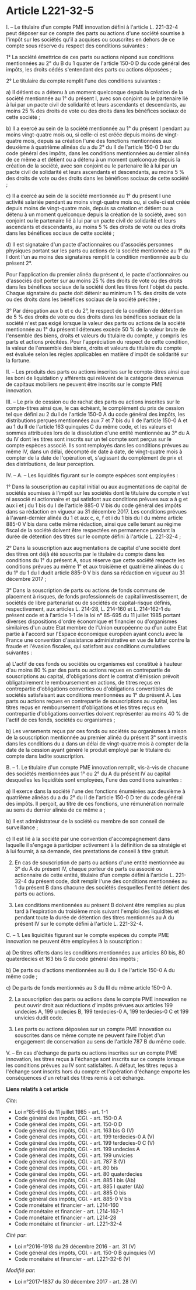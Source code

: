 # Article L221-32-5

I. – Le titulaire d'un compte PME innovation défini à l'article L. 221-32-4 peut déposer sur ce compte des parts ou actions
d'une société soumise à l'impôt sur les sociétés qu'il a acquises ou souscrites en dehors de ce compte sous réserve du
respect des conditions suivantes :

1° La société émettrice de ces parts ou actions répond aux conditions mentionnées au 2° du B du 1 quater de l'article 150-0 D
du code général des impôts, les droits cédés s'entendant des parts ou actions déposées ;

2° Le titulaire du compte remplit l'une des conditions suivantes :

a) Il détient ou a détenu à un moment quelconque depuis la création de la société mentionnée au 1° du présent I, avec son
conjoint ou le partenaire lié à lui par un pacte civil de solidarité et leurs ascendants et descendants, au moins 25 % des
droits de vote ou des droits dans les bénéfices sociaux de cette société ;

b) Il a exercé au sein de la société mentionnée au 1° du présent I pendant au moins vingt-quatre mois ou, si celle-ci est
créée depuis moins de vingt-quatre mois, depuis sa création l'une des fonctions mentionnées aux deuxième à quatrième alinéas
du a du 2° du II de l'article 150-0 D ter du code général des impôts, dans les conditions mentionnées au dernier alinéa de ce
même a et détient ou a détenu à un moment quelconque depuis la création de la société, avec son conjoint ou le partenaire lié
à lui par un pacte civil de solidarité et leurs ascendants et descendants, au moins 5 % des droits de vote ou des droits dans
les bénéfices sociaux de cette société ;

c) Il a exercé au sein de la société mentionnée au 1° du présent I une activité salariée pendant au moins vingt-quatre mois
ou, si celle-ci est créée depuis moins de vingt-quatre mois, depuis sa création et détient ou a détenu à un moment quelconque
depuis la création de la société, avec son conjoint ou le partenaire lié à lui par un pacte civil de solidarité et leurs
ascendants et descendants, au moins 5 % des droits de vote ou des droits dans les bénéfices sociaux de cette société ;

d) Il est signataire d'un pacte d'actionnaires ou d'associés personnes physiques portant sur les parts ou actions de la
société mentionnée au 1° du I dont l'un au moins des signataires remplit la condition mentionnée au b du présent 2°.

Pour l'application du premier alinéa du présent d, le pacte d'actionnaires ou d'associés doit porter sur au moins 25 % des
droits de vote ou des droits dans les bénéfices sociaux de la société dont les titres font l'objet du pacte. Chaque
signataire du pacte doit détenir au minimum 1 % des droits de vote ou des droits dans les bénéfices sociaux de la société
précitée ;

3° Par dérogation aux b et c du 2°, le respect de la condition de détention de 5 % des droits de vote ou des droits dans les
bénéfices sociaux de la société n'est pas exigé lorsque la valeur des parts ou actions de la société mentionnée au 1° du
présent I détenues excède 50 % de la valeur brute de l'ensemble des biens, droits et valeurs du titulaire du compte, y
compris les parts et actions précitées. Pour l'appréciation du respect de cette condition, la valeur de l'ensemble des biens,
droits et valeurs du titulaire du compte est évaluée selon les règles applicables en matière d'impôt de solidarité sur la
fortune.

II. – Les produits des parts ou actions inscrites sur le compte-titres ainsi que les boni de liquidation y afférents qui
relèvent de la catégorie des revenus de capitaux mobiliers ne peuvent être inscrits sur le compte PME innovation.

III. – Le prix de cession ou de rachat des parts ou actions inscrites sur le compte-titres ainsi que, le cas échéant, le
complément du prix de cession tel que défini au 2 du I de l'article 150-0 A du code général des impôts, les distributions
perçues mentionnées aux 7 et 7 bis du II de l'article 150-0 A et au 1 du II de l'article 163 quinquies C du même code, et les
valeurs et sommes attribuées lors de la dissolution d'une entité mentionnée au 3° du A du IV dont les titres sont inscrits
sur un tel compte sont perçus sur le compte espèces associé. Ils sont remployés dans les conditions prévues au même IV, dans
un délai, décompté de date à date, de vingt-quatre mois à compter de la date de l'opération et, s'agissant du complément de
prix et des distributions, de leur perception.

IV. – A. – Les liquidités figurant sur le compte espèces sont employées :

1° Dans la souscription au capital initial ou aux augmentations de capital de sociétés soumises à l'impôt sur les sociétés
dont le titulaire du compte n'est ni associé ni actionnaire et qui satisfont aux conditions prévues aux a à g et aux i et j
du 1 bis du I de l'article 885-0 V bis du code général des impôts dans sa rédaction en vigueur au 31 décembre 2017. Les
conditions prévues à l'avant-dernier alinéa du 1 et aux c, e, f et i du 1 bis du I du même article 885-0 V bis dans cette
même rédaction, ainsi que celle tenant au régime fiscal de la société doivent être respectées en permanence pendant la durée
de détention des titres sur le compte défini à l'article L. 221-32-4 ;

2° Dans la souscription aux augmentations de capital d'une société dont des titres ont déjà été souscrits par le titulaire du
compte dans les conditions du 1° du présent A, sous réserve que cette société respecte les conditions prévues au même 1° et
aux troisième et quatrième alinéas du c du 1° du 1 du I dudit article 885-0 V bis dans sa rédaction en vigueur au 31 décembre
2017 ;

3° Dans la souscription de parts ou actions de fonds communs de placement à risques, de fonds professionnels de capital
investissement, de sociétés de libre partenariat ou de sociétés de capital-risque définis, respectivement, aux articles L.
214-28, L. 214-160 et L. 214-162-1 du présent code et à l'article 1-1 de la loi n° 85-695 du 11 juillet 1985 portant diverses
dispositions d'ordre économique et financier ou d'organismes similaires d'un autre Etat membre de l'Union européenne ou d'un
autre Etat partie à l'accord sur l'Espace économique européen ayant conclu avec la France une convention d'assistance
administrative en vue de lutter contre la fraude et l'évasion fiscales, qui satisfont aux conditions cumulatives suivantes :

a) L'actif de ces fonds ou sociétés ou organismes est constitué à hauteur d'au moins 80 % par des parts ou actions reçues en
contrepartie de souscriptions au capital, d'obligations dont le contrat d'émission prévoit obligatoirement le remboursement
en actions, de titres reçus en contrepartie d'obligations converties ou d'obligations convertibles de sociétés satisfaisant
aux conditions mentionnées au 1° du présent A. Les parts ou actions reçues en contrepartie de souscriptions au capital, les
titres reçus en remboursement d'obligations et les titres reçus en contrepartie d'obligations converties doivent représenter
au moins 40 % de l'actif de ces fonds, sociétés ou organismes ;

b) Les versements reçus par ces fonds ou sociétés ou organismes à raison de la souscription mentionnée au premier alinéa du
présent 3° sont investis dans les conditions du a dans un délai de vingt-quatre mois à compter de la date de la cession ayant
généré le produit employé par le titulaire du compte dans ladite souscription.

B. – 1. Le titulaire d'un compte PME innovation remplit, vis-à-vis de chacune des sociétés mentionnées aux 1° ou 2° du A du
présent IV au capital desquelles les liquidités sont employées, l'une des conditions suivantes :

a) Il exerce dans la société l'une des fonctions énumérées aux deuxième à quatrième alinéas du a du 2° du II de l'article
150-0 D ter du code général des impôts. Il perçoit, au titre de ces fonctions, une rémunération normale au sens du dernier
alinéa de ce même a ;

b) Il est administrateur de la société ou membre de son conseil de surveillance ;

c) Il est lié à la société par une convention d'accompagnement dans laquelle il s'engage à participer activement à la
définition de sa stratégie et à lui fournir, à sa demande, des prestations de conseil à titre gratuit.

2. En cas de souscription de parts ou actions d'une entité mentionnée au 3° du A du présent IV, chaque porteur de parts ou
associé ou actionnaire de cette entité, titulaire d'un compte défini à l'article L. 221-32-4 du présent code, doit remplir
l'une des conditions mentionnées au 1 du présent B dans chacune des sociétés desquelles l'entité détient des parts ou
actions.

3. Les conditions mentionnées au présent B doivent être remplies au plus tard à l'expiration du troisième mois suivant
l'emploi des liquidités et pendant toute la durée de détention des titres mentionnés au A du présent IV sur le compte défini
à l'article L. 221-32-4.

C. – 1. Les liquidités figurant sur le compte espèces du compte PME innovation ne peuvent être employées à la souscription :

a) De titres offerts dans les conditions mentionnées aux articles 80 bis, 80 quaterdecies et 163 bis G du code général des
impôts ;

b) De parts ou d'actions mentionnées au 8 du II de l'article 150-0 A du même code ;

c) De parts de fonds mentionnés au 3 du III du même article 150-0 A.

2. La souscription des parts ou actions dans le compte PME innovation ne peut ouvrir droit aux réductions d'impôts prévues
aux articles 199 undecies A, 199 undecies B, 199 terdecies-0 A, 199 terdecies-0 C et 199 unvicies dudit code.

3. Les parts ou actions déposées sur un compte PME innovation ou souscrites dans ce même compte ne peuvent faire l'objet d'un
engagement de conservation au sens de l'article 787 B du même code.

V. – En cas d'échange de parts ou actions inscrites sur un compte PME innovation, les titres reçus à l'échange sont inscrits
sur ce compte lorsque les conditions prévues au IV sont satisfaites. A défaut, les titres reçus à l'échange sont inscrits
hors du compte et l'opération d'échange emporte les conséquences d'un retrait des titres remis à cet échange.

**Liens relatifs à cet article**

_Cite_:

  - Loi n°85-695 du 11 juillet 1985 - art. 1-1
  - Code général des impôts, CGI. - art. 150-0 A
  - Code général des impôts, CGI. - art. 150-0 D
  - Code général des impôts, CGI. - art. 163 bis G (V)
  - Code général des impôts, CGI. - art. 199 terdecies-0 A (V)
  - Code général des impôts, CGI. - art. 199 terdecies-0 C (V)
  - Code général des impôts, CGI. - art. 199 undecies A
  - Code général des impôts, CGI. - art. 199 unvicies
  - Code général des impôts, CGI. - art. 787 B (V)
  - Code général des impôts, CGI. - art. 80 bis
  - Code général des impôts, CGI. - art. 80 quaterdecies
  - Code général des impôts, CGI. - art. 885 I bis (Ab)
  - Code général des impôts, CGI. - art. 885 I quater (Ab)
  - Code général des impôts, CGI. - art. 885 O bis
  - Code général des impôts, CGI. - art. 885-0 V bis
  - Code monétaire et financier - art. L214-160
  - Code monétaire et financier - art. L214-162-1
  - Code monétaire et financier - art. L214-28
  - Code monétaire et financier - art. L221-32-4

_Cité par_:

  - Loi n°2016-1918 du 29 décembre 2016 - art. 31 (V)
  - Code général des impôts, CGI. - art. 150-0 B quinquies (V)
  - Code monétaire et financier - art. L221-32-6 (V)

_Modifié par_:

  - Loi n°2017-1837 du 30 décembre 2017 - art. 28 (V)
